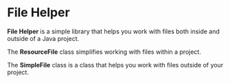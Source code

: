 # File Helper
__File Helper__ is a simple library that helps you work with files both inside and outside of a Java project.

The __ResourceFile__ class simplifies working with files within a project.

The __SimpleFile__ class is a class that helps you work with files outside of your project.
